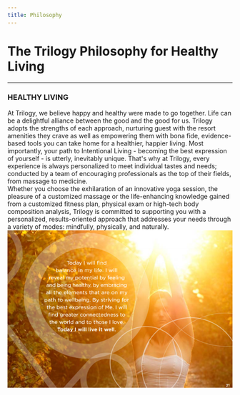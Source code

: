 ```yaml
---
title: Philosophy
---
```


# The Trilogy Philosophy for Healthy Living
---
### HEALTHY LIVING
At Trilogy, we believe happy and healthy were made to go together. Life can be a delightful alliance between the good and the good for us.  Trilogy adopts the strengths of each approach, nurturing guest with the resort amenities they crave as well as empowering them with bona fide, evidence-based tools you can take home for a healthier, happier living.
Most importantly, your path to Intentional Living - becoming the best expression of yourself - is utterly, inevitably unique. That's why at Trilogy, every experience is always personalized to meet individual tastes and needs; conducted by a team of encouraging professionals as the top of their fields, from massage to medicine.  
Whether you choose the exhilaration of an innovative yoga session, the pleasure of a customized massage or the life-enhancing knowledge gained from a customized fitness plan, physical exam or high-tech body composition analysis, Trilogy is committed to supporting you with a personalized, results-oriented approach that addresses your needs through a variety of modes: mindfully, physically, and naturally.
![](live_it_well.png)